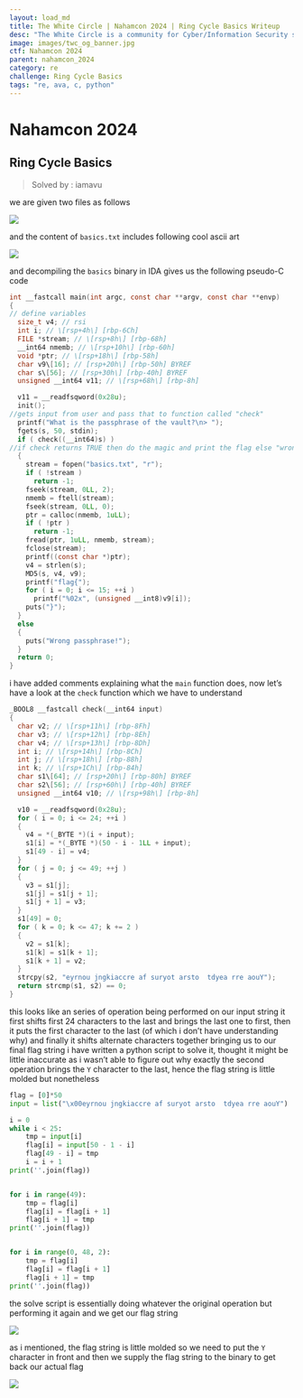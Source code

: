 ```yaml
---
layout: load_md
title: The White Circle | Nahamcon 2024 | Ring Cycle Basics Writeup
desc: "The White Circle is a community for Cyber/Information Security students, enthusiasts and professionals. You can discuss anything related to Security, share your knowledge with others, get help when you need it and proceed further in your journey with amazing people from all over the world."
image: images/twc_og_banner.jpg
ctf: Nahamcon 2024
parent: nahamcon_2024
category: re
challenge: Ring Cycle Basics
tags: "re, ava, c, python"
---
```


<h1 class="heading card-title white-text">Nahamcon 2024</h1>

## Ring Cycle Basics
> Solved by : iamavu

we are given two files as follows

![](https://i.imgur.com/5N7pcPw.png)


and the content of `basics.txt` includes following cool ascii art

![](https://i.imgur.com/rQJjzki.png)


and decompiling the `basics` binary in IDA gives us the following pseudo-C code

```c
int __fastcall main(int argc, const char **argv, const char **envp)
{
// define variables
  size_t v4; // rsi
  int i; // \[rsp+4h\] [rbp-6Ch]
  FILE *stream; // \[rsp+8h\] [rbp-68h]
  __int64 nmemb; // \[rsp+10h\] [rbp-60h]
  void *ptr; // \[rsp+18h\] [rbp-58h]
  char v9\[16]; // [rsp+20h\] [rbp-50h] BYREF
  char s\[56]; // [rsp+30h\] [rbp-40h] BYREF
  unsigned __int64 v11; // \[rsp+68h\] [rbp-8h]

  v11 = __readfsqword(0x28u);
  init();
//gets input from user and pass that to function called "check"
  printf("What is the passphrase of the vault?\n> ");
  fgets(s, 50, stdin);
  if ( check((__int64)s) )
//if check returns TRUE then do the magic and print the flag else "wrong passphrase"
  {
    stream = fopen("basics.txt", "r");
    if ( !stream )
      return -1;
    fseek(stream, 0LL, 2);
    nmemb = ftell(stream);
    fseek(stream, 0LL, 0);
    ptr = calloc(nmemb, 1uLL);
    if ( !ptr )
      return -1;
    fread(ptr, 1uLL, nmemb, stream);
    fclose(stream);
    printf((const char *)ptr);
    v4 = strlen(s);
    MD5(s, v4, v9);
    printf("flag{");
    for ( i = 0; i <= 15; ++i )
      printf("%02x", (unsigned __int8)v9[i]);
    puts("}");
  }
  else
  {
    puts("Wrong passphrase!");
  }
  return 0;
}
```

i have added comments explaining what the `main` function does, now let’s have a look at the `check` function which we have to understand

```c
_BOOL8 __fastcall check(__int64 input)
{
  char v2; // \[rsp+11h\] [rbp-8Fh]
  char v3; // \[rsp+12h\] [rbp-8Eh]
  char v4; // \[rsp+13h\] [rbp-8Dh]
  int i; // \[rsp+14h\] [rbp-8Ch]
  int j; // \[rsp+18h\] [rbp-88h]
  int k; // \[rsp+1Ch\] [rbp-84h]
  char s1\[64]; // [rsp+20h\] [rbp-80h] BYREF
  char s2\[56]; // [rsp+60h\] [rbp-40h] BYREF
  unsigned __int64 v10; // \[rsp+98h\] [rbp-8h]

  v10 = __readfsqword(0x28u);
  for ( i = 0; i <= 24; ++i )
  {
    v4 = *(_BYTE *)(i + input);
    s1[i] = *(_BYTE *)(50 - i - 1LL + input);
    s1[49 - i] = v4;
  }
  for ( j = 0; j <= 49; ++j )
  {
    v3 = s1[j];
    s1[j] = s1[j + 1];
    s1[j + 1] = v3;
  }
  s1[49] = 0;
  for ( k = 0; k <= 47; k += 2 )
  {
    v2 = s1[k];
    s1[k] = s1[k + 1];
    s1[k + 1] = v2;
  }
  strcpy(s2, "eyrnou jngkiaccre af suryot arsto  tdyea rre aouY");
  return strcmp(s1, s2) == 0;
}
```

this looks like an series of operation being performed on our input string
it first shifts first 24 characters to the last and brings the last one to first, then it puts the first character to the last (of which i don’t have understanding why) and finally it shifts alternate characters together bringing us to our final flag string
i have written a python script to solve it, thought it might be little inaccurate as i wasn’t able to figure out why exactly the second operation brings the `Y` character to the last, hence the flag string is little molded but nonetheless 

```python
flag = [0]*50
input = list("\x00eyrnou jngkiaccre af suryot arsto  tdyea rre aouY")

i = 0
while i < 25:
    tmp = input[i]
    flag[i] = input[50 - 1 - i]
    flag[49 - i] = tmp
    i = i + 1
print(''.join(flag))


for i in range(49):
    tmp = flag[i]
    flag[i] = flag[i + 1]
    flag[i + 1] = tmp
print(''.join(flag))


for i in range(0, 48, 2):
    tmp = flag[i]
    flag[i] = flag[i + 1]
    flag[i + 1] = tmp
print(''.join(flag))
```

the solve script is essentially doing whatever the original operation but performing it again and we get our flag string

![](https://i.imgur.com/GP0QnOn.png)


as i mentioned, the flag string is little molded so we need to put the `Y` character in front
and then we supply the flag string to the binary to get back our actual flag

![](https://i.imgur.com/I5ywHyg.png)


